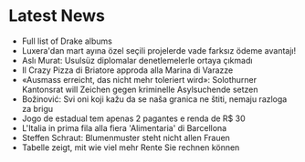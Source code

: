 # Latest News
-  Full list of Drake albums
-  Luxera'dan mart ayına özel seçili projelerde vade farksız ödeme avantajı!
-  Aslı Murat: Usulsüz diplomalar denetlemelerle ortaya çıkmadı
-  Il Crazy Pizza di Briatore approda alla Marina di Varazze
-  «Ausmass erreicht, das nicht mehr toleriert wird»: Solothurner Kantonsrat will Zeichen gegen kriminelle Asylsuchende setzen
-  Božinović: Svi oni koji kažu da se naša granica ne štiti, nemaju razloga za brigu
-  Jogo de estadual tem apenas 2 pagantes e renda de R$ 30
-  L'Italia in prima fila alla fiera 'Alimentaria' di Barcellona
-  Steffen Schraut: Blumenmuster steht nicht allen Frauen
-  Tabelle zeigt, mit wie viel mehr Rente Sie rechnen können

